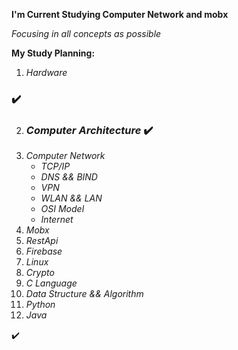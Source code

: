 **I'm Current Studying Computer Network and mobx**

_Focusing in all concepts as possible_

__My Study Planning:__
1. _Hardware_ 
### :heavy_check_mark:
2. ### _Computer Architecture_ :heavy_check_mark:
3. _Computer Network_
   * _TCP/IP_
   * _DNS && BIND_
   * _VPN_
   * _WLAN && LAN_
   * _OSI Model_
   * _Internet_ 
4. _Mobx_
5. _RestApi_
6. _Firebase_
7. _Linux_
8. _Crypto_
9. _C Language_
10. _Data Structure && Algorithm_
11. _Python_
12. _Java_

:heavy_check_mark: